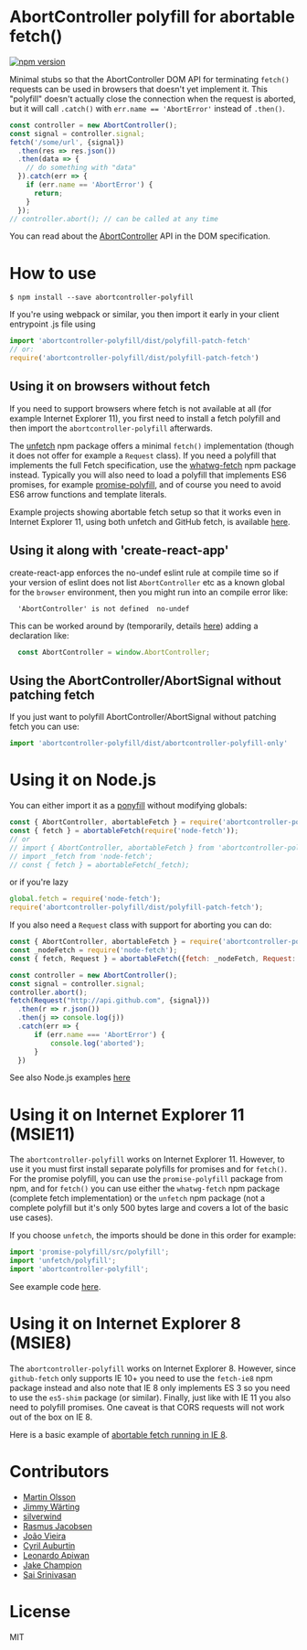 # AbortController polyfill for abortable fetch()

[![npm version](https://badge.fury.io/js/abortcontroller-polyfill.svg)](https://badge.fury.io/js/abortcontroller-polyfill)

Minimal stubs so that the AbortController DOM API for terminating ```fetch()``` requests can be used
in browsers that doesn't yet implement it. This "polyfill" doesn't actually close the connection
when the request is aborted, but it will call ```.catch()``` with ```err.name == 'AbortError'```
instead of ```.then()```.

```js
const controller = new AbortController();
const signal = controller.signal;
fetch('/some/url', {signal})
  .then(res => res.json())
  .then(data => {
    // do something with "data"
  }).catch(err => {
    if (err.name == 'AbortError') {
      return;
    }
  });
// controller.abort(); // can be called at any time
```

You can read about the [AbortController](https://dom.spec.whatwg.org/#aborting-ongoing-activities) API in the DOM specification.

# How to use

```shell
$ npm install --save abortcontroller-polyfill
```

If you're using webpack or similar, you then import it early in your client entrypoint .js file using

```js
import 'abortcontroller-polyfill/dist/polyfill-patch-fetch'
// or:
require('abortcontroller-polyfill/dist/polyfill-patch-fetch')
```

## Using it on browsers without fetch

If you need to support browsers where fetch is not available at all (for example
Internet Explorer 11), you first need to install a fetch polyfill and then
import the ```abortcontroller-polyfill``` afterwards.

The [unfetch](https://www.npmjs.com/package/unfetch) npm package offers a minimal ```fetch()```
implementation (though it does not offer for example a ```Request``` class). If you need a polyfill that
implements the full Fetch specification, use the
[whatwg-fetch](https://www.npmjs.com/package/whatwg-fetch) npm package instead. Typically you will
also need to load a polyfill that implements ES6 promises, for example
[promise-polyfill](https://www.npmjs.com/package/promise-polyfill), and of course you need to avoid
ES6 arrow functions and template literals.

Example projects showing abortable fetch setup so that it works even in Internet Explorer 11, using
both unfetch and GitHub fetch, is available
[here](https://github.com/mo/abortcontroller-polyfill-examples).

## Using it along with 'create-react-app'

create-react-app enforces the no-undef eslint rule at compile time so if your
version of eslint does not list ```AbortController``` etc as a known global for
the ```browser``` environment, then you might run into an compile error like:

```
  'AbortController' is not defined  no-undef
```

This can be worked around by (temporarily, details [here](https://github.com/mo/abortcontroller-polyfill/issues/10)) adding a declaration like:

```js
  const AbortController = window.AbortController;
```

## Using the AbortController/AbortSignal without patching fetch

If you just want to polyfill AbortController/AbortSignal without patching fetch
you can use:

```js
import 'abortcontroller-polyfill/dist/abortcontroller-polyfill-only'
```

# Using it on Node.js

You can either import it as a [ponyfill](https://ponyfill.com/) without modifying globals:

```js
const { AbortController, abortableFetch } = require('abortcontroller-polyfill/dist/cjs-ponyfill');
const { fetch } = abortableFetch(require('node-fetch'));
// or
// import { AbortController, abortableFetch } from 'abortcontroller-polyfill/dist/cjs-ponyfill';
// import _fetch from 'node-fetch';
// const { fetch } = abortableFetch(_fetch);
```
or if you're lazy
```js
global.fetch = require('node-fetch');
require('abortcontroller-polyfill/dist/polyfill-patch-fetch');
```

If you also need a ```Request``` class with support for aborting you can do:

```js
const { AbortController, abortableFetch } = require('abortcontroller-polyfill/dist/cjs-ponyfill');
const _nodeFetch = require('node-fetch');
const { fetch, Request } = abortableFetch({fetch: _nodeFetch, Request: _nodeFetch.Request});

const controller = new AbortController();
const signal = controller.signal;
controller.abort();
fetch(Request("http://api.github.com", {signal}))
  .then(r => r.json())
  .then(j => console.log(j))
  .catch(err => {
      if (err.name === 'AbortError') {
          console.log('aborted');
      }
  })
```

See also Node.js examples [here](https://github.com/mo/abortcontroller-polyfill-examples/tree/master/node)

# Using it on Internet Explorer 11 (MSIE11)

The ```abortcontroller-polyfill``` works on Internet Explorer 11. However, to use it you must first
install separate polyfills for promises and for ```fetch()```. For the promise polyfill, you can
use the ```promise-polyfill``` package from npm, and for ```fetch()``` you can use either the ```whatwg-fetch``` npm package (complete fetch implementation) or the ```unfetch``` npm package (not a complete polyfill but it's only 500 bytes large and covers a lot of the basic use cases).

If you choose ```unfetch```, the imports should be done in this order for example:

```js
import 'promise-polyfill/src/polyfill';
import 'unfetch/polyfill';
import 'abortcontroller-polyfill';
```

See example code [here](https://github.com/mo/abortcontroller-polyfill-examples/tree/master/create-react-app-msie11).

# Using it on Internet Explorer 8 (MSIE8)

The ```abortcontroller-polyfill``` works on Internet Explorer 8. However, since ```github-fetch```
only supports IE 10+ you need to use the ```fetch-ie8``` npm package instead and also note that IE 8 only
implements ES 3 so you need to use the ```es5-shim``` package (or similar). Finally, just like with
IE 11 you also need to polyfill promises. One caveat is that CORS requests will not work out of the box on IE 8.

Here is a basic example of [abortable fetch running in IE 8](https://github.com/mo/abortcontroller-polyfill-examples/tree/master/plain-javascript-fetch-ie8).

# Contributors
* [Martin Olsson](https://github.com/mo)
* [Jimmy Wärting](https://github.com/jimmywarting)
* [silverwind](https://github.com/silverwind)
* [Rasmus Jacobsen](https://github.com/rmja)
* [João Vieira](https://github.com/joaovieira)
* [Cyril Auburtin](https://github.com/caub)
* [Leonardo Apiwan](https://github.com/homer0)
* [Jake Champion](https://github.com/JakeChampion)
* [Sai Srinivasan](https://github.com/SairamSrinivasan)

# License

MIT
